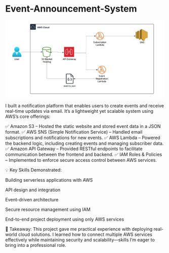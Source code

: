 # Event-Announcement-System


![te](https://github.com/YomiDavies/Event-Announcement-System/blob/main/Event_Notification_website.png)

I built a notification platform that enables users to create events and receive real-time updates via email. It’s a lightweight yet scalable system using AWS’s core offerings:

✅ Amazon S3 – Hosted the static website and stored event data in a JSON format.
✅ AWS SNS (Simple Notification Service) – Handled email subscriptions and notifications for new events.
✅ AWS Lambda – Powered the backend logic, including creating events and managing subscriber data.
✅ Amazon API Gateway – Provided RESTful endpoints to facilitate communication between the frontend and backend.
✅ IAM Roles & Policies – Implemented to enforce secure access control between AWS services.

💡 Key Skills Demonstrated:

Building serverless applications with AWS

API design and integration

Event-driven architecture

Secure resource management using IAM

End-to-end project deployment using only AWS services

📌 Takeaway:
This project gave me practical experience with deploying real-world cloud solutions. I learned how to connect multiple AWS services effectively while maintaining security and scalability—skills I’m eager to bring into a professional role.
